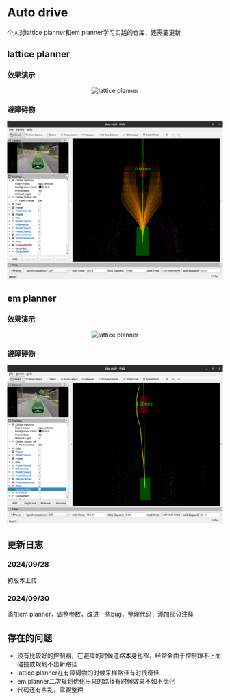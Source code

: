 # Auto drive
个人对lattice planner和em planner学习实践的仓库，还需要更新
## lattice planner
### 效果演示

<div align=center>
<img src="./docs/lattice_planner.gif" alt="lattice planner"/>
</div>

### 避障碍物

<div align=center>
<img src="./docs/lattice_planner.png" alt="lattice planner"/>
</div>

## em planner
### 效果演示

<div align=center>
<img src="./docs/em_planner.gif" alt="lattice planner"/>
</div>

### 避障碍物

<div align=center>
<img src="./docs/em_planner.png" alt="lattice planner"/>
</div>

## 更新日志
### 2024/09/28

初版本上传

### 2024/09/30

添加em planner，调整参数，改进一些bug，整理代码，添加部分注释

## 存在的问题
- 没有比较好的控制器，在避障的时候道路本身也窄，经常会由于控制跟不上而碰撞或规划不出新路径
- lattice planner在有障碍物的时候采样路径有时很奇怪
- em planner二次规划优化出来的路径有时候效果不如不优化
- 代码还有些乱，需要整理
